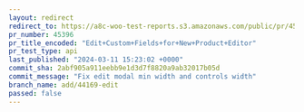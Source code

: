 ```yaml
---
layout: redirect
redirect_to: https://a8c-woo-test-reports.s3.amazonaws.com/public/pr/45396/api/index.html
pr_number: 45396
pr_title_encoded: "Edit+Custom+Fields+for+New+Product+Editor"
pr_test_type: api
last_published: "2024-03-11 15:23:02 +0000"
commit_sha: 2abf905a911eebb9e1d3d7f8820a9ab32017b05d
commit_message: "Fix edit modal min width and controls width"
branch_name: add/44169-edit
passed: false
---
```

